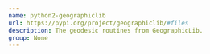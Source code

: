 ```yaml
---
name: python2-geographiclib
url: https://pypi.org/project/geographiclib/#files
description: The geodesic routines from GeographicLib.
group: None
---
```

